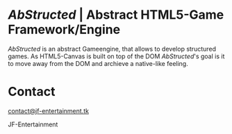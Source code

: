 # *AbStructed* | Abstract HTML5-Game Framework/Engine
*AbStructed* is an abstract Gameengine, that allows to develop structured games. As HTML5-Canvas is built on top of the DOM *AbStructed*'s goal is it to move away from the DOM and archieve a native-like feeling.  

# Contact
contact@jf-entertainment.tk

JF-Entertainment